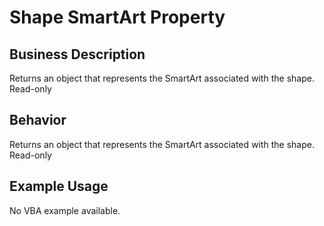 # Shape SmartArt Property

## Business Description
Returns an object that represents the SmartArt associated with the shape. Read-only

## Behavior
Returns an object that represents  the SmartArt associated with the shape. Read-only

## Example Usage
No VBA example available.